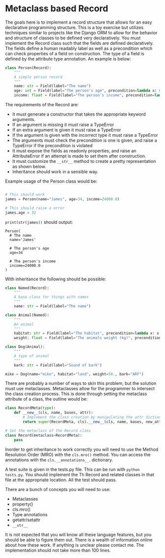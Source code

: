 # Metaclass based Record

The goals here is to implement a record structure that allows for an easy declarative programming structure. This is a toy exercise but utilizes techniques similar to projects like the Django ORM to allow for the behavior and structure of classes to be defined very declaratively. You must implement the Record class such that the fields are defined declaratively. The fields define a human readably label as well as a precondition which can check properties of a field on construction. The type of a field is defined by the attribute type annotation. An example is below:

```python
class Person(Record):
    """
    A simple person record
    """ 
    name: str = Field(label="The name") 
    age: int = Field(label="The person's age", precondition=lambda x: 0 <= x <= 150)
    income: float = Field(label="The person's income", precondition=lambda x: 0 <= x)
```

The requirements of the Record are:
* It must generate a constructor that takes the appropriate keyword arguments.
* If an argument is missing it must raise a TypeError
* If an extra argument is given it must raise a TypeError
* If the argument is given with the incorrect type it must raise a TypeError
* The arguments must check the precondition is one is given, and raise a TypeError if the precondition is violated
* It must expose the fields as readonly properties, and raise an AttributeError if an attempt is made to set them after construction.
* It must customize the `__str__` method to create a pretty representation as shown below.
* Inheritance should work in a sensible way.

Example usage of the Person class would be:
```python

# This should work
james = Person(name="James", age=34, income=24000.0)

# This should raise a error
james.age = 32
```

`print(str(james))` should output:

```
Person(
  # The name
  name='James'

  # The person's age
  age=34

  # The person's income
  income=24000.0
)
```

With inheritance the following should be possible:

```python
class Named(Record):
    """
    A base class for things with names
    """
    name: str = Field(label="The name") 

class Animal(Named):
    """
    An animal
    """
    habitat: str = Field(label="The habitat", precondition=lambda x: x in ["air", "land","water"])
    weight: float = Field(label="The animals weight (kg)", precondition=lambda x: 0 <= x)

class Dog(Animal):
    """
    A type of animal
    """
    bark: str = Field(label="Sound of bark")

mike = Dog(name="mike", habitat="land", weight=50., bark="ARF")
```

There are probably a number of ways to skin this problem, but the solution must use metaclasses. Metaclasses allow for the programmer to intersect the class creation process. This is done through setting the metaclass attribute of a class, the outline would be:

```python
class RecordMeta(type):
    def __new__(cls, name, bases, attr):
        # Implement the class creation by manipulating the attr dictionary
        return super(RecordMeta, cls).__new__(cls, name, bases, new_attr)

# Set the metaclass of the Record class
class Record(metaclass=RecordMeta):
    pass
```

Inorder to get inheritance to work correctly you will need to use the Method Resolution Order (MRO) with the `cls.mro()` method. You can access the annotations with the `cls.__annotations__`. dictionary.

A test suite is given in the tests.py file. This can be run with `python tests.py`. You should implement the Th Record and related classes in that file at the appropriate location.  All the test should pass.

There are a bunch of concepts you will need to use:
* Metaclasses
* property()
* cls.mro()
* Type annotations
* getattr/setattr
* `__str__`

It is not expected that you will know all these language features, but you should be able to figure them out. There is a wealth of information online about how these work. If anything is unclear please contact me. The implementation should not take more than 100 lines. 
